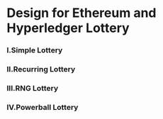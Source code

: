 # Design for Ethereum and Hyperledger Lottery
### I.Simple Lottery
### II.Recurring Lottery
### III.RNG Lottery
### IV.Powerball Lottery
